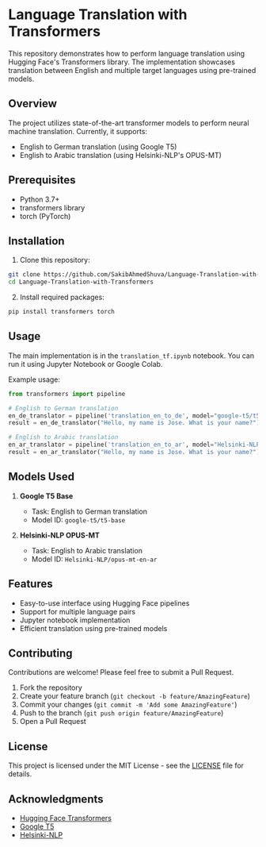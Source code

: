# Language Translation with Transformers

This repository demonstrates how to perform language translation using Hugging Face's Transformers library. The implementation showcases translation between English and multiple target languages using pre-trained models.

## Overview

The project utilizes state-of-the-art transformer models to perform neural machine translation. Currently, it supports:
- English to German translation (using Google T5)
- English to Arabic translation (using Helsinki-NLP's OPUS-MT)

## Prerequisites

- Python 3.7+
- transformers library
- torch (PyTorch)

## Installation

1. Clone this repository:
```bash
git clone https://github.com/SakibAhmedShuva/Language-Translation-with-Transformers.git
cd Language-Translation-with-Transformers
```

2. Install required packages:
```bash
pip install transformers torch
```

## Usage

The main implementation is in the `translation_tf.ipynb` notebook. You can run it using Jupyter Notebook or Google Colab.

Example usage:
```python
from transformers import pipeline

# English to German translation
en_de_translator = pipeline('translation_en_to_de', model="google-t5/t5-base")
result = en_de_translator("Hello, my name is Jose. What is your name?")

# English to Arabic translation
en_ar_translator = pipeline('translation_en_to_ar', model="Helsinki-NLP/opus-mt-en-ar")
result = en_ar_translator("Hello, my name is Jose. What is your name?")
```

## Models Used

1. **Google T5 Base**
   - Task: English to German translation
   - Model ID: `google-t5/t5-base`

2. **Helsinki-NLP OPUS-MT**
   - Task: English to Arabic translation
   - Model ID: `Helsinki-NLP/opus-mt-en-ar`

## Features

- Easy-to-use interface using Hugging Face pipelines
- Support for multiple language pairs
- Jupyter notebook implementation
- Efficient translation using pre-trained models

## Contributing

Contributions are welcome! Please feel free to submit a Pull Request.

1. Fork the repository
2. Create your feature branch (`git checkout -b feature/AmazingFeature`)
3. Commit your changes (`git commit -m 'Add some AmazingFeature'`)
4. Push to the branch (`git push origin feature/AmazingFeature`)
5. Open a Pull Request

## License

This project is licensed under the MIT License - see the [LICENSE](LICENSE) file for details.

## Acknowledgments

- [Hugging Face Transformers](https://huggingface.co/transformers/)
- [Google T5](https://github.com/google-research/text-to-text-transfer-transformer)
- [Helsinki-NLP](https://github.com/Helsinki-NLP)
